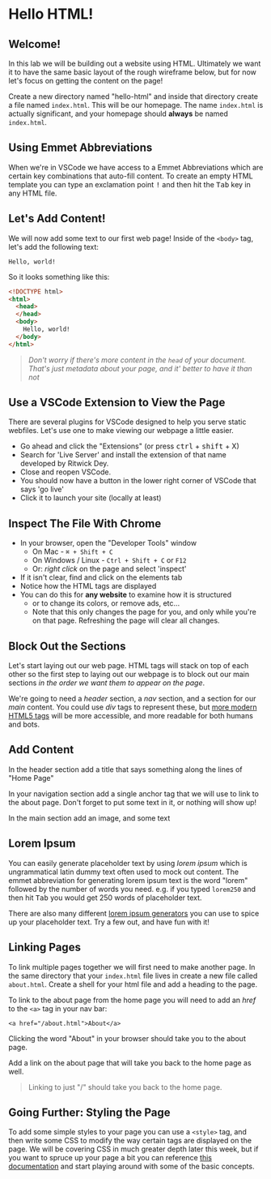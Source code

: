 # Hello HTML!

## Welcome!

In this lab we will be building out a website using HTML. Ultimately we want it to have the same basic layout of the rough wireframe below, but for now let's focus on getting the content on the page!

Create a new directory named "hello-html" and inside that directory create a file named `index.html`. This will be our homepage. The name `index.html` is actually significant, and your homepage should **always** be named `index.html`.

## Using Emmet Abbreviations

When we're in VSCode we have access to a Emmet Abbreviations which are certain key combinations that auto-fill content. To create an empty HTML template you can type an exclamation point <kbd>!</kbd> and then hit the <kbd>Tab</kbd> key in any HTML file.

## Let's Add Content!

We will now add some text to our first web page! Inside of the `<body>` tag, let's add the following text:

```
Hello, world!
```

So it looks something like this:
```html
<!DOCTYPE html>
<html>
  <head>
  </head>
  <body>
    Hello, world!
  </body>
</html>
```

> *Don't worry if there's more content in the `head` of your document. That's just metadata about your page, and it' better to have it than not*

## Use a VSCode Extension to View the Page

There are several plugins for VSCode designed to help you serve static webfiles. Let's use one to make viewing our webpage a little easier.

* Go ahead and click the "Extensions" (or press <kbd>ctrl</kbd> + <kbd>shift</kbd> + X)
* Search for 'Live Server' and install the extension of that name developed by Ritwick Dey.
* Close and reopen VSCode.
* You should now have a button in the lower right corner of VSCode that says 'go live'
* Click it to launch your site (locally at least)

## Inspect The File With Chrome

* In your browser, open the "Developer Tools" window
  * On Mac - `⌘ + Shift + C`
  * On Windows / Linux - `Ctrl + Shift + C` or `F12`
  * Or: *right click* on the page and select 'inspect'
* If it isn't clear, find and click on the elements tab
* Notice how the HTML tags are displayed
* You can do this for **any website** to examine how it is structured
  * or to change its colors, or remove ads, etc...
  * Note that this only changes the page for you, and only while you're on that page. Refreshing the page will clear all changes.

## Block Out the Sections

Let's start laying out our web page. HTML tags will stack on top of each other so the first step to laying out our webpage is to block out our main sections *in the order we want them to appear on the page*.

We're going to need a *header* section, a *nav* section, and a section for our *main* content. You could use *div* tags to represent these, but [more modern HTML5 tags](https://developer.mozilla.org/en-US/docs/Web/HTML/Element#content_sectioning) will be more accessible, and more readable for both humans and bots.

## Add Content

In the header section add a title that says something along the lines of "Home Page"

In your navigation section add a single anchor tag that we will use to link to the about page. Don't forget to put some text in it, or nothing will show up!

In the main section add an image, and some text

## Lorem Ipsum

You can easily generate placeholder text by using *lorem ipsum* which is ungrammatical latin dummy text often used to mock out content. The emmet abbreviation for generating lorem ipsum text is the word "lorem" followed by the number of words you need. e.g. if you typed `lorem250` and then hit <kbd>Tab</kbd> you would get 250 words of placeholder text.

There are also many different [lorem ipsum generators](https://loremipsum.io/ultimate-list-of-lorem-ipsum-generators/) you can use to spice up your placeholder text. Try a few out, and have fun with it!

## Linking Pages

To link multiple pages together we will first need to make another page. In the same directory that your `index.html` file lives in create a new file called `about.html`. Create a shell for your html file and add a heading to the page.

To link to the about page from the home page you will need to add an *href* to the `<a>` tag in your nav bar:

`<a href="/about.html">About</a>`

Clicking the word "About" in your browser should take you to the about page.

Add a link on the about page that will take you back to the home page as well.

> Linking to just "/" should take you back to the home page.

## Going Further: Styling the Page

To add some simple styles to your page you can use a `<style>` tag, and then write some CSS to modify the way certain tags are displayed on the page. We will be covering CSS in much greater depth later this week, but if you want to spruce up your page a bit you can reference [this documentation](https://developer.mozilla.org/en-US/docs/Web/CSS) and start playing around with some of the basic concepts.